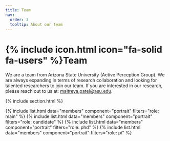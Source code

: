 ```yaml
---
title: Team
nav:
  order: 3
  tooltip: About our team
---
```


# {% include icon.html icon="fa-solid fa-users" %}Team

We are a team from Arizona State University (Active Perception Group).
We are always expanding in terms of research collaboration and looking for talented researchers to join our team.
If you are interested in our research, please reach out to us at: [maitreya.patel@asu.edu](mailto:maitreya.patel@asu.edu).

{% include section.html %}

{% include list.html data="members" component="portrait" filters="role: main" %}
{% include list.html data="members" component="portrait" filters="role: candidate" %}
{% include list.html data="members" component="portrait" filters="role: phd" %}
{% include list.html data="members" component="portrait" filters="role: pi" %}
